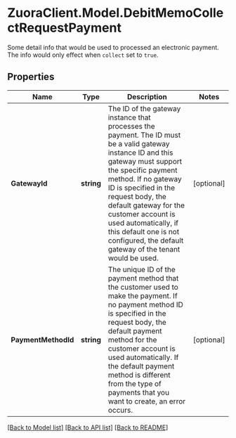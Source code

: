 # ZuoraClient.Model.DebitMemoCollectRequestPayment
Some detail info that would be used to processed an electronic payment. The info would only effect when `collect` set to `true`. 

## Properties

Name | Type | Description | Notes
------------ | ------------- | ------------- | -------------
**GatewayId** | **string** | The ID of the gateway instance that processes the payment. The ID must be a valid gateway instance ID and this gateway must support the specific payment method. If no gateway ID is specified in the request body, the default gateway for the customer account is used automatically, if this default one is not configured, the default gateway of the tenant would be used.  | [optional] 
**PaymentMethodId** | **string** | The unique ID of the payment method that the customer used to make the payment. If no payment method ID is specified in the request body, the default payment method for the customer account is used automatically. If the default payment method is different from the type of payments that you want to create, an error occurs.  | [optional] 

[[Back to Model list]](../README.md#documentation-for-models) [[Back to API list]](../README.md#documentation-for-api-endpoints) [[Back to README]](../README.md)

